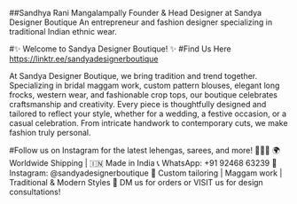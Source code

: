 ##Sandhya Rani Mangalampally
Founder & Head Designer at Sandya Designer Boutique
An entrepreneur and fashion designer specializing in traditional Indian ethnic wear.

#✨ Welcome to Sandya Designer Boutique! ✨
#Find Us Here
https://linktr.ee/sandyadesignerboutique

At Sandya Designer Boutique, we bring tradition and trend together. Specializing in bridal maggam work, custom pattern blouses, elegant long frocks, western wear, and fashionable crop tops, our boutique celebrates craftsmanship and creativity. Every piece is thoughtfully designed and tailored to reflect your style, whether for a wedding, a festive occasion, or a casual celebration. From intricate handwork to contemporary cuts, we make fashion truly personal.

#Follow us on Instagram for the latest lehengas, sarees, and more! 🧵👗💫
🌍 Worldwide Shipping | 🇮🇳 Made in India
📞 WhatsApp: ‪+91 92468 63239‬
📸 Instagram: @sandyadesignerboutique
🧵 Custom tailoring | Maggam work | Traditional & Modern Styles
📩 DM us for orders or VISIT us for design consultations!
